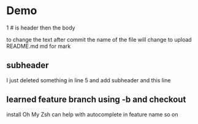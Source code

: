 # Demo

1 # is header then the body

to change the text after commit the name of the file will change to upload README.md md for mark

## subheader

I just deleted something in line 5 and add subheader and this line

## learned feature branch using -b and checkout 
install Oh My Zsh can help with autocomplete in feature name so on 
